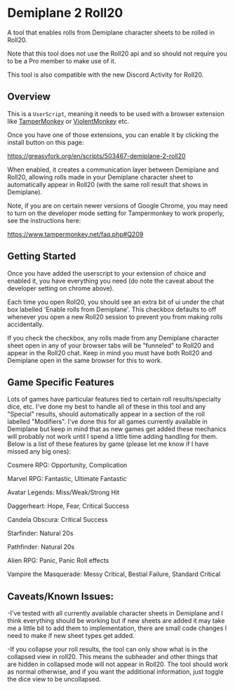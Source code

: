# Demiplane 2 Roll20
A tool that enables rolls from Demiplane character sheets to be rolled in Roll20.

Note that this tool does not use the Roll20 api and so should not require you to be a Pro member to make use of it.

This tool is also compatible with the new Discord Activity for Roll20.

## Overview
This is a ```UserScript```, meaning it needs to be used with a browser extension like [TamperMonkey](https://chromewebstore.google.com/detail/tampermonkey/dhdgffkkebhmkfjojejmpbldmpobfkfo) or [ViolentMonkey](https://chromewebstore.google.com/detail/violentmonkey/jinjaccalgkegednnccohejagnlnfdag) etc.

Once you have one of those extensions, you can enable it by clicking the install button on this page:

https://greasyfork.org/en/scripts/503467-demiplane-2-roll20

When enabled, it creates a communication layer between Demiplane and Roll20, allowing rolls made in your Demiplane character sheet to automatically appear in Roll20 (with the same roll result that shows in Demiplane).

Note, if you are on certain newer versions of Google Chrome, you may need to turn on the developer mode setting for Tampermonkey to work properly, see the instructions here:

https://www.tampermonkey.net/faq.php#Q209

## Getting Started

Once you have added the userscript to your extension of choice and enabled it, you have everything you need (do note the caveat about the developer setting on chrome above).

Each time you open Roll20, you should see an extra bit of ui under the chat box labelled 'Enable rolls from Demiplane'.
This checkbox defaults to off whenever you open a new Roll20 session to prevent you from making rolls accidentally.

If you check the checkbox, any rolls made from any Demiplane character sheet open in any of your browser tabs will be "funneled" to Roll20 and appear in the Roll20 chat. Keep in mind you must have both Roll20 and Demiplane open in the same browser for this to work.

## Game Specific Features

Lots of games have particular features tied to certain roll results/specialty dice, etc. I've done my best to handle all of these in this tool and any "Special" results, should automatically appear in a section of the roll labelled "Modifiers". I've done this for all games currently available in Demiplane but keep in mind that as new games get added these mechanics will probably not work until I spend a little time adding handling for them.
Below is a list of these features by game (please let me know if I have missed any big ones):

Cosmere RPG: Opportunity, Complication

Marvel RPG: Fantastic, Ultimate Fantastic

Avatar Legends: Miss/Weak/Strong Hit

Daggerheart: Hope, Fear, Critical Success

Candela Obscura: Critical Success

Starfinder: Natural 20s

Pathfinder: Natural 20s

Alien RPG: Panic, Panic Roll effects

Vampire the Masquerade: Messy Critical, Bestial Failure, Standard Critical

## Caveats/Known Issues:

-I've tested with all currently available character sheets in Demiplane and I think everything should be working but if new sheets are added it may take me a little bit to add them to implementation, there are small code changes I need to make if new sheet types get added.

-If you collapse your roll results, the tool can only show what is in the collapsed view in roll20. This means the subheader and other things that are hidden in collapsed mode will not appear in Roll20. The tool should work as normal otherwise, and if you want the additional information, just toggle the dice view to be uncollapsed.
